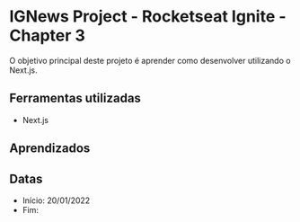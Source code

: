 # IGNews Project - Rocketseat Ignite - Chapter 3
O objetivo principal deste projeto é aprender como desenvolver utilizando o Next.js.


## Ferramentas utilizadas
- Next.js

## Aprendizados

## Datas
* Início: 20/01/2022
* Fim:
